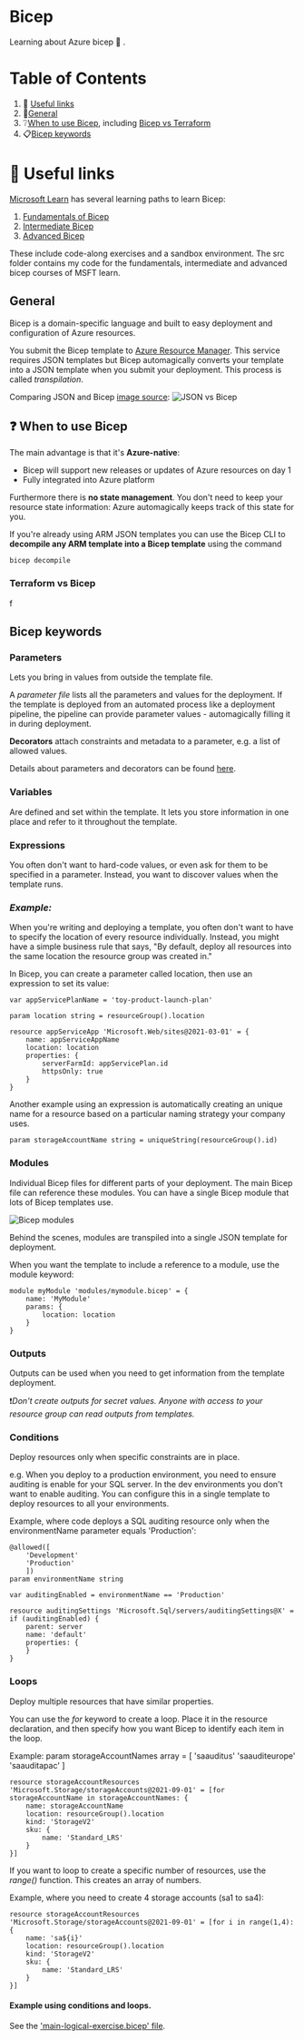 # Bicep
Learning about Azure bicep :muscle: .

# Table of Contents

1. :pushpin: [Useful links]()
2. :paperclip:[General]()
3. :grey_question:[When to use Bicep](), including [Bicep vs Terraform]()
4. :clipboard:[Bicep keywords]()

# :pushpin: Useful links
[Microsoft Learn](https://learn.microsoft.com) has several learning paths to learn Bicep:

1. [Fundamentals of Bicep](https://learn.microsoft.com/en-us/training/paths/fundamentals-bicep/)
2. [Intermediate Bicep](https://learn.microsoft.com/en-us/training/paths/intermediate-bicep/)
3. [Advanced Bicep](https://learn.microsoft.com/en-us/training/paths/advanced-bicep/)

These include code-along exercises and a sandbox environment. The src folder contains my code for the fundamentals, intermediate and advanced bicep courses of MSFT learn.

## General

Bicep is a domain-specific language and built to easy deployment and configuration of Azure resources.

You submit the Bicep template to [Azure Resource Manager](https://learn.microsoft.com/en-us/azure/azure-resource-manager/). This service requires JSON templates but Bicep automagically converts your template into a JSON template when you submit your deployment. This process is called *transpilation*.

Comparing JSON and Bicep [image source](https://learn.microsoft.com/en-us/training/modules/introduction-to-infrastructure-as-code-using-bicep/5-how-bicep-works):
![JSON vs Bicep](https://learn.microsoft.com/en-us/training/modules/introduction-to-infrastructure-as-code-using-bicep/media/bicep-json-comparison-inline.png)

## :question: When to use Bicep
The main advantage is that it's **Azure-native**:
- Bicep will support new releases or updates of Azure resources on day 1
- Fully integrated into Azure platform

Furthermore there is **no state management**. You don't need to keep your resource state information: Azure automagically keeps track of this state for you.

If you're already using ARM JSON templates you can use the Bicep CLI to **decompile any ARM template into a Bicep template** using the command

    bicep decompile

### Terraform vs Bicep
f

## Bicep keywords

### Parameters
Lets you bring in values from outside the template file.

A *parameter file* lists all the parameters and values for the deployment. If the template is deployed from an automated process like a deployment pipeline, the pipeline can provide parameter values - automagically filling it in during deployment.

**Decorators** attach constraints and metadata to a parameter, e.g. a list of allowed values.

Details about parameters and decorators can be found [here](https://learn.microsoft.com/en-gb/training/modules/build-reusable-bicep-templates-parameters/2-understand-parameters).

### Variables
Are defined and set within the template. It lets you store information in one place and refer to it throughout the template.

### Expressions
You often don't want to hard-code values, or even ask for them to be specified in a parameter. Instead, you want to discover values when the template runs.

### *Example:*
When you're writing and deploying a template, you often don't want to have to specify the location of every resource individually. Instead, you might have a simple business rule that says, "By default, deploy all resources into the same location the resource group was created in."

In Bicep, you can create a parameter called location, then use an expression to set its value:

    var appServicePlanName = 'toy-product-launch-plan'

    param location string = resourceGroup().location

    resource appServiceApp 'Microsoft.Web/sites@2021-03-01' = {
        name: appServiceAppName
        location: location
        properties: {
            serverFarmId: appServicePlan.id
            httpsOnly: true
        }
    }

Another example using an expression is automatically creating an unique name for a resource based on a particular naming strategy your company uses. 

    param storageAccountName string = uniqueString(resourceGroup().id)

### Modules
Individual Bicep files for different parts of your deployment. The main Bicep file can reference these modules. You can have a single Bicep module that lots of Bicep templates use.

![Bicep modules](https://learn.microsoft.com/en-gb/training/modules/includes/media/bicep-templates-modules.png)

Behind the scenes, modules are transpiled into a single JSON template for deployment.

When you want the template to include a reference to a module, use the module keyword:

    module myModule 'modules/mymodule.bicep' = {
        name: 'MyModule'
        params: {
            location: location
        }
    }

### Outputs
Outputs can be used when you need to get information from the template deployment.

:exclamation:*Don't create outputs for secret values. Anyone with access to your resource group can read outputs from templates.*

### Conditions
Deploy resources only when specific constraints are in place.

e.g. When you deploy to a production environment, you need to ensure auditing is enable for your SQL server. In the dev environments you don't want to enable auditing. You can configure this in a single template to deploy resources to all your environments.

Example, where code deploys a SQL auditing resource only when the environmentName parameter equals 'Production':

    @allowed([
        'Development'
        'Production'
        ])
    param environmentName string

    var auditingEnabled = environmentName == 'Production'

    resource auditingSettings 'Microsoft.Sql/servers/auditingSettings@X' = if (auditingEnabled) {
        parent: server
        name: 'default'
        properties: {
        }
    }

### Loops
Deploy multiple resources that have similar properties.

You can use the *for* keyword to create a loop. Place it in the resource declaration, and then specify how you want Bicep to identify each item in the loop.

Example:
    param storageAccountNames array = [
        'saauditus'
        'saauditeurope'
        'saauditapac'
    ]

    resource storageAccountResources 'Microsoft.Storage/storageAccounts@2021-09-01' = [for storageAccountName in storageAccountNames: {
        name: storageAccountName
        location: resourceGroup().location
        kind: 'StorageV2'
        sku: {
            name: 'Standard_LRS'
        }
    }]

If you want to loop to create a specific number of resources, use the *range()* function. This creates an array of numbers.

Example, where you need to create 4 storage accounts (sa1 to sa4):

    resource storageAccountResources 'Microsoft.Storage/storageAccounts@2021-09-01' = [for i in range(1,4): {
        name: 'sa${i}'
        location: resourceGroup().location
        kind: 'StorageV2'
        sku: {
            name: 'Standard_LRS'
        }
    }]

#### Example using conditions and loops.
See the ['main-logical-exercise.bicep' file](https://github.com/meganbloemsma/flex-that-bicep/blob/main/src/fundamentals/main-logical-exercise.bicep).